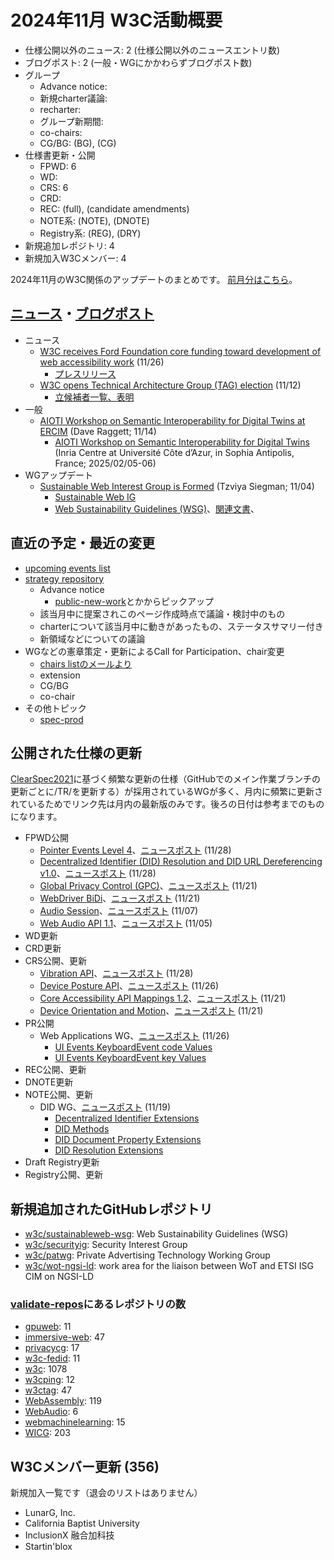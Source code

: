 # 2024年11月 W3C活動概要

- 仕様公開以外のニュース: 2 (仕様公開以外のニュースエントリ数)
- ブログポスト: 2 (一般・WGにかかわらずブログポスト数)
- グループ
  - Advance notice: 
  - 新規charter議論: 
  - recharter: 
  - グループ新期間: 
  - co-chairs: 
  - CG/BG:  (BG), (CG)
- 仕様書更新・公開
  - FPWD: 6
  - WD: 
  - CRS: 6
  - CRD: 
  - REC: (full), (candidate amendments)
  - NOTE系: (NOTE), (DNOTE)
  - Registry系: (REG), (DRY)
- 新規追加レポジトリ: 4
- 新規加入W3Cメンバー: 4

2024年11月のW3C関係のアップデートのまとめです。
[前月分はこちら](202410.md)。

## [ニュース](https://www.w3.org/news/)・[ブログポスト](https://www.w3.org/blog/)

* ニュース
  * [W3C receives Ford Foundation core funding toward development of web accessibility work](https://www.w3.org/news/2024/w3c-receives-ford-foundation-core-funding-toward-development-of-web-accessibility-work/) (11/26)
    * [プレスリリース](https://www.w3.org/press-releases/2024/w3c-web-accessibility-work-boosted-by-ford-foundation-core-funding/)
  * [W3C opens Technical Architecture Group (TAG) election](https://www.w3.org/news/2024/w3c-opens-technical-architecture-group-tag-election/) (11/12)
    * [立候補者一覧、表明](https://www.w3.org/2024/10/tag-nominations)
* 一般
  * [AIOTI Workshop on Semantic Interoperability for Digital Twins at ERCIM](https://www.w3.org/blog/2024/semantic-interoperability-key-to-open-ecosystems-on-the-web/) (Dave Raggett; 11/14)
    * [AIOTI Workshop on Semantic Interoperability for Digital Twins](https://www.ercim.eu/events/aioti-workshop-on-semantic-interoperability-for-digital-twins) (Inria Centre at Université Côte d’Azur, in Sophia Antipolis, France; 2025/02/05-06)
* WGアップデート
  * [Sustainable Web Interest Group is Formed](https://www.w3.org/blog/2024/sustainable-web-interest-group-is-formed/) (Tzviya Siegman; 11/04)
    * [Sustainable Web IG](https://www.w3.org/groups/ig/sustainableweb/)
    * [Web Sustainability Guidelines (WSG)](https://w3c.github.io/sustyweb/)、[関連文書](https://github.com/w3c/sustyweb)、

## 直近の予定・最近の変更

* [upcoming events list](https://www.w3.org/participate/eventscal.html)
* [strategy repository](https://github.com/w3c/strategy/issues)
  * Advance notice
    * [public-new-work](https://lists.w3.org/Archives/Public/public-new-work/2023Jun/)とかからピックアップ
  * 該当月中に提案されこのページ作成時点で議論・検討中のもの
  * charterについて該当月中に動きがあったもの、ステータスサマリー付き
  * 新領域などについての議論
* WGなどの憲章策定・更新によるCall for Participation、chair変更
  * [chairs listのメールより](https://lists.w3.org/Archives/Member/chairs/)
  * extension
  * CG/BG
  * co-chair
* その他トピック
  * [spec-prod](https://lists.w3.org/Archives/Public/spec-prod/)

## 公開された仕様の更新

[ClearSpec2021](https://github.com/w3c/tr-pages/blob/main/clearspec2021.md)に基づく頻繁な更新の仕様（GitHubでのメイン作業ブランチの更新ごとに/TR/を更新する）が採用されているWGが多く、月内に頻繁に更新されているためでリンク先は月内の最新版のみです。後ろの日付は参考までのものになります。

* FPWD公開
  * [Pointer Events Level 4](https://www.w3.org/TR/2024/WD-pointerevents4-20241128/)、[ニュースポスト](https://www.w3.org/news/2024/first-public-working-draft-pointer-events-level-4/) (11/28)
  * [Decentralized Identifier (DID) Resolution and DID URL Dereferencing v1.0](https://www.w3.org/TR/2024/WD-did-resolution-20241128/)、[ニュースポスト](https://www.w3.org/news/2024/first-public-working-draft-decentralized-identifier-did-resolution-and-did-url-dereferencing-v1-0/) (11/28)
  * [Global Privacy Control (GPC)](https://www.w3.org/TR/2024/WD-gpc-20241121/)、[ニュースポスト](https://www.w3.org/news/2024/first-public-working-draft-global-privacy-control-gpc/) (11/21)
  * [WebDriver BiDi](https://www.w3.org/TR/2024/WD-webdriver-bidi-20241121/)、[ニュースポスト](https://www.w3.org/news/2024/first-public-working-draft-webdriver-bidi/) (11/21)
  * [Audio Session](https://www.w3.org/TR/2024/WD-audio-session-20241107/)、[ニュースポスト](https://www.w3.org/news/2024/first-public-working-draft-audio-session/) (11/07)
  * [Web Audio API 1.1](https://www.w3.org/TR/2024/WD-webaudio-1.1-20241105/)、[ニュースポスト](https://www.w3.org/news/2024/first-public-working-draft-web-audio-api-1-1/) (11/05)
* WD更新
* CRD更新
* CRS公開、更新
  * [Vibration API](https://www.w3.org/TR/2024/CR-vibration-20241128/)、[ニュースポスト](https://www.w3.org/news/2024/w3c-invites-implementations-of-vibration-api/) (11/28)
  * [Device Posture API](https://www.w3.org/TR/2024/CR-device-posture-20241126/)、[ニュースポスト](https://www.w3.org/news/2024/w3c-invites-implementations-of-device-posture-api/) (11/26)
  * [Core Accessibility API Mappings 1.2](https://www.w3.org/TR/2024/CR-core-aam-1.2-20241121/)、[ニュースポスト](https://www.w3.org/news/2024/updated-candidate-recommendation-core-accessibility-api-mappings-1-2/) (11/21)
  * [Device Orientation and Motion](https://www.w3.org/TR/2024/CR-orientation-event-20241121/)、[ニュースポスト](https://www.w3.org/news/2024/w3c-invites-implementations-of-device-orientation-and-motion/) (11/21)
* PR公開
  * Web Applications WG、[ニュースポスト](https://www.w3.org/news/2024/ui-events-keyboardevent-code-and-key-values-are-w3c-proposed-recommendations/) (11/26)
    * [UI Events KeyboardEvent code Values](https://www.w3.org/TR/2024/PR-uievents-code-20241126/)
    * [UI Events KeyboardEvent key Values](https://www.w3.org/TR/2024/PR-uievents-key-20241126/)
* REC公開、更新
* DNOTE更新
* NOTE公開、更新
  * DID WG、[ニュースポスト](https://www.w3.org/news/2024/four-group-notes-published-by-the-decentralized-identifier-working-group/) (11/19)
    * [Decentralized Identifier Extensions](https://www.w3.org/TR/2024/NOTE-did-extensions-20241119/)
    * [DID Methods](https://www.w3.org/TR/2024/NOTE-did-extensions-methods-20241119/)
    * [DID Document Property Extensions](https://www.w3.org/TR/2024/NOTE-did-extensions-properties-20241119/)
    * [DID Resolution Extensions](https://www.w3.org/TR/2024/NOTE-did-extensions-resolution-20241119/)
* Draft Registry更新
* Registry公開、更新

## 新規追加されたGitHubレポジトリ

* [w3c/sustainableweb-wsg](https://github.com/w3c/sustainableweb-wsg): Web Sustainability Guidelines (WSG)
* [w3c/securityig](https://github.com/w3c/securityig): Security Interest Group
* [w3c/patwg](https://github.com/w3c/patwg): Private Advertising Technology Working Group
* [w3c/wot-ngsi-ld](https://github.com/w3c/wot-ngsi-ld): work area for the liaison between WoT and ETSI ISG CIM on NGSI-LD

### [validate-repos](https://w3c.github.io/validate-repos/)にあるレポジトリの数

* [gpuweb](https://github.com/gpuweb): 11
* [immersive-web](https://github.com/immersive-web): 47
* [privacycg](https://github.com/privacycg): 17
* [w3c-fedid](https://github.com/w3c-fedid): 11
* [w3c](https://github.com/w3c): 1078
* [w3cping](https://github.com/w3cping): 12
* [w3ctag](https://github.com/w3ctag): 47
* [WebAssembly](https://github.com/WebAssembly): 119
* [WebAudio](https://github.com/WebAudio): 6
* [webmachinelearning](https://github.com/webmachinelearning): 15
* [WICG](https://github.com/WICG): 203

## W3Cメンバー更新 (356)

新規加入一覧です（退会のリストはありません）

* LunarG, Inc.
* California Baptist University
* InclusionX 融合加科技
* Startin'blox
